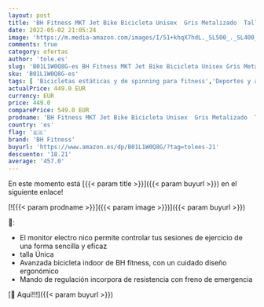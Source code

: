 ```yaml
---
layout: post
title: 'BH Fitness MKT Jet Bike Bicicleta Unisex  Gris Metalizado  Talla Única'
date: 2022-05-02 21:05:24
image: 'https://m.media-amazon.com/images/I/51+khqX7hdL._SL500_._SL400_.jpg'
comments: true
category: ofertas
author: 'tole.es'
slug: 'B01L1W0Q8G-es BH Fitness MKT Jet Bike Bicicleta Unisex Gris Metalizado...'
sku: 'B01L1W0Q8G-es'
tags: [ 'Bicicletas estáticas y de spinning para fitness','Deportes y aire libre','Fitness y ejercicio','Máquinas de cardio para fitness','bh fitness','bicicleta','🇪🇸', ]
actualPrice: 449.0 EUR
currency: EUR
price: 449.0
comparePrice: 549.0 EUR
prodname: 'BH Fitness MKT Jet Bike Bicicleta Unisex  Gris Metalizado  Talla Única'
country: 'es'
flag: '🇪🇸'
brand: 'BH Fitness'
buyurl: 'https://www.amazon.es/dp/B01L1W0Q8G/?tag=tolees-21'
descuento: '18.21'
average: '457.0'
---
```


En este momento está [{{< param title >}}]({{< param buyurl >}}) en el siguiente enlace!

[![{{< param prodname >}}]({{< param image >}})]({{< param buyurl >}})

🔎:

- El monitor electro nico permite controlar tus sesiones de ejercicio de una forma sencilla y eficaz
- talla Única
- Avanzada bicicleta indoor de BH fitness, con un cuidado diseño ergonómico
- Mando de regulación incorpora de resistencia con freno de emergencia

[🛒 Aquí!!!]({{< param buyurl >}})
